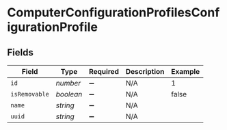 # ComputerConfigurationProfilesConfigurationProfile


## Fields

| Field              | Type               | Required           | Description        | Example            |
| ------------------ | ------------------ | ------------------ | ------------------ | ------------------ |
| `id`               | *number*           | :heavy_minus_sign: | N/A                | 1                  |
| `isRemovable`      | *boolean*          | :heavy_minus_sign: | N/A                | false              |
| `name`             | *string*           | :heavy_minus_sign: | N/A                |                    |
| `uuid`             | *string*           | :heavy_minus_sign: | N/A                |                    |